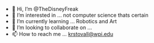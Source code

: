 - 👋 Hi, I’m @TheDisneyFreak
- 👀 I’m interested in ... not computer science thats certain
- 🌱 I’m currently learning ... Robotics and Art
- 💞️ I’m looking to collaborate on ...
- 📫 How to reach me ... krstovall@wpi.edu

<!---
TheDisneyFreak/TheDisneyFreak is a ✨ special ✨ repository because its `README.md` (this file) appears on your GitHub profile.
You can click the Preview link to take a look at your changes.
--->
